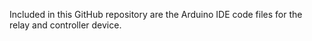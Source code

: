 Included in this GitHub repository are the Arduino IDE code files for the relay and controller device.
